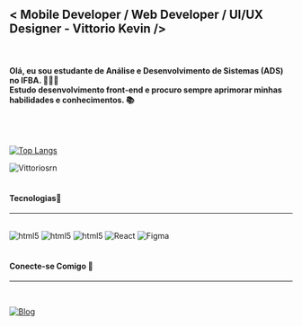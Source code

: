 

## < Mobile Developer / Web Developer / UI/UX Designer  - Vittorio Kevin />
<br>

#### Olá, eu sou estudante de Análise e Desenvolvimento de Sistemas (ADS) no IFBA. 👨🏿‍💻 <br> Estudo desenvolvimento front-end e procuro sempre aprimorar minhas habilidades e conhecimentos. 📚 
<br>
<br>

[![Top Langs](https://github-readme-stats.vercel.app/api/top-langs/?username=rahulkarda)](https://github.com/rahulkarda/readme-components)



![Vittoriosrn](https://github-readme-stats.vercel.app/api?username=Vittoriosrn&show_icons=true&theme=synthwave)
<br>
<br>

#### Tecnologias📜
<hr>
<div style="display: inline-block;"><br>
    <img alt="html5" src="https://img.shields.io/badge/React-20232A?style=for-the-badge&logo=react&logoColor=61DAFB"/>
    <img alt="html5" src="https://img.shields.io/badge/React_Native-20232A?style=for-the-badge&logo=react&logoColor=61DAFB"/>
    <img alt="html5" src="https://img.shields.io/badge/Next-black?style=for-the-badge&logo=next.js&logoColor=white"/>
    <img alt="React" src="https://img.shields.io/badge/angular-%23DD0031.svg?style=for-the-badge&logo=angular&logoColor=white"/>    
    <img alt="Figma" src="https://img.shields.io/badge/figma-%23F24E1E.svg?style=for-the-badge&logo=figma&logoColor=white)"/>

</div>
<br>
<br>

#### Conecte-se Comigo 💱
<hr>
<br>

[![Blog](https://img.shields.io/badge/LinkedIn-0077B5?style=for-the-badge&logo=linkedin&logoColor=white)](https://www.linkedin.com/in/vittoriokevin/)
